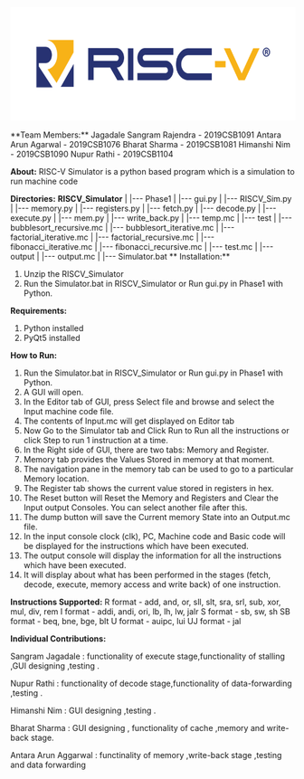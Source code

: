 <p align="center">
    <img src="logo.png" alt="Logo" width="580" height="200">
</p>
**Team Members:**
Jagadale Sangram Rajendra - 2019CSB1091
Antara Arun Agarwal - 2019CSB1076
Bharat Sharma - 2019CSB1081
Himanshi Nim - 2019CSB1090
Nupur Rathi - 2019CSB1104

**About:**
RISC-V Simulator is a python based program which is a simulation to run machine code

**Directories:**
**RISCV_Simulator**
	|
	|--- Phase1
	|	      |--- gui.py
	|	      |--- RISCV_Sim.py
	|	      |--- memory.py
	|	      |--- registers.py
	|	      |--- fetch.py
	|	      |--- decode.py
	|	      |--- execute.py
	|	      |--- mem.py
	|	      |--- write_back.py
	|	      |--- temp.mc
	|
	|--- test
	|	     |--- bubblesort_recursive.mc
	|	     |--- bubblesort_iterative.mc
	|	     |--- factorial_iterative.mc
	|	     |--- factorial_recursive.mc
	|	     |--- fibonacci_iterative.mc
	|	     |--- fibonacci_recursive.mc
	|	     |--- test.mc
  |
  |--- output 
  |	      |--- output.mc
  |
  |--- Simulator.bat
**
Installation:**
 1. Unzip the RISCV_Simulator
 2. Run the Simulator.bat in RISCV_Simulator or Run gui.py in Phase1 with Python.

**Requirements:**
  1. Python installed
  2. PyQt5 installed

**How to Run:**
 1. Run the Simulator.bat in RISCV_Simulator or Run gui.py in Phase1 with Python.
 2. A GUI will open.
 3. In the Editor tab of GUI, press Select file and browse and select the Input machine code file.
 4. The contents of Input.mc will get displayed on Editor tab
 5. Now Go to the Simulator tab and Click Run to Run all the instructions or click Step to run 1 instruction at a time.
 6. In the  Right side of GUI, there are two tabs: Memory and Register.
 7. Memory tab provides the Values Stored in memory at that moment.
 8. The navigation pane in the memory tab can be used to go to a particular Memory location.
 9. The Register tab shows the current value stored in registers in hex.
 10. The Reset button will Reset the Memory and Registers and Clear the Input output Consoles. You can select another file after this.
 11. The dump button will save the Current memory State into an Output.mc file.
 12. In the input console clock (clk), PC, Machine code and Basic code will be displayed for the instructions which have been executed.
 13. The output console will display the information for all the instructions which have been executed.
 14. It will display about what has been performed in the stages (fetch, decode, execute, memory access and write back) of one instruction.


**Instructions Supported:**
R format - add, and, or, sll, slt, sra, srl, sub, xor, mul, div, rem 
I format - addi, andi, ori, lb, lh, lw, jalr 
S format - sb, sw, sh 
SB format - beq, bne, bge, blt 
U format - auipc, lui 
UJ format - jal

**Individual Contributions:**

Sangram Jagadale     : functionality of execute stage,functionality of stalling ,GUI designing ,testing .

Nupur Rathi          : functionality of decode stage,functionality of data-forwarding ,testing .

Himanshi Nim         : GUI designing ,testing .

Bharat Sharma        : GUI designing , functionality of cache ,memory and write-back stage.

Antara Arun Aggarwal : functinality of memory ,write-back stage ,testing and data forwarding




